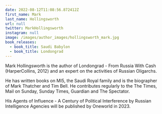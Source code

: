 ```yaml
---
date: 2022-08-12T11:08:56.872412Z
first_name: Mark
last_name: Hollingsworth
url: null
twitter: MarkHollingsworth
instagram: null
image: /images/author_images/hollingsworth_mark.jpg
book_releases:
  - book_title: Saudi Babylon
  - book_title: Londongrad
---
```

Mark Hollingsworth is the author of Londongrad - From Russia With Cash (HarperCollins, 2012) and an expert on the activities of Russian Oligarchs.

He has written books on MI5, the Saudi Royal family and is the biographer of Mark Thatcher and Tim Bell. He contributes regularly to the The Times, Mail on Sunday, Sunday Times, Guardian and The Spectator.

His Agents of Influence - A Century of Political Interference by Russian Intelligence Agencies will be published by Oneworld in 2023.